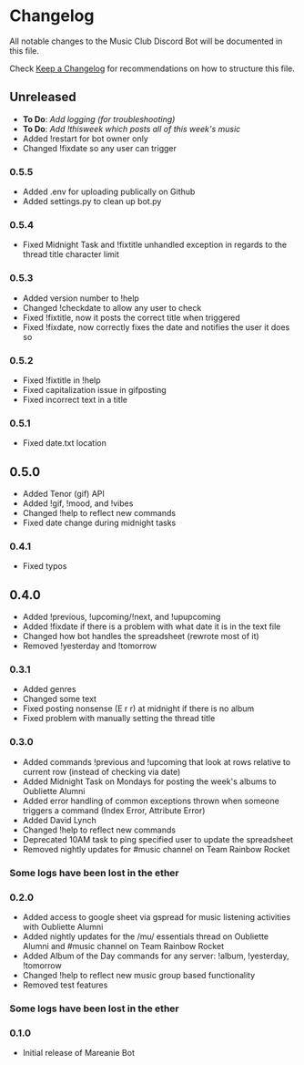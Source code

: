 # Changelog

All notable changes to the Music Club Discord Bot will be documented in this file.

Check [Keep a Changelog](http://keepachangelog.com/) for recommendations on how to structure this file.

## Unreleased 
- **To Do**: *Add logging (for troubleshooting)*
- **To Do**: *Add !thisweek which posts all of this week's music*
- Added !restart for bot owner only
- Changed !fixdate so any user can trigger

### 0.5.5
- Added .env for uploading publically on Github
- Added settings.py to clean up bot.py

### 0.5.4
- Fixed Midnight Task and !fixtitle unhandled exception in regards to the thread title character limit

### 0.5.3
- Added version number to !help
- Changed !checkdate to allow any user to check 
- Fixed !fixtitle, now it posts the correct title when triggered
- Fixed !fixdate, now correctly fixes the date and notifies the user it does so

### 0.5.2
- Fixed !fixtitle in !help
- Fixed capitalization issue in gifposting
- Fixed incorrect text in a title

### 0.5.1
- Fixed date.txt location

## 0.5.0
- Added Tenor (gif) API
- Added !gif, !mood, and !vibes
- Changed !help to reflect new commands
- Fixed date change during midnight tasks

### 0.4.1
- Fixed typos

## 0.4.0
- Added !previous, !upcoming/!next, and !upupcoming
- Added !fixdate if there is a problem with what date it is in the text file
- Changed how bot handles the spreadsheet (rewrote most of it)
- Removed !yesterday and !tomorrow

### 0.3.1
- Added genres
- Changed some text
- Fixed posting nonsense (E r r) at midnight if there is no album
- Fixed problem with manually setting the thread title

### 0.3.0
- Added commands !previous and !upcoming that look at rows relative to current row (instead of checking via date)
- Added Midnight Task on Mondays for posting the week's albums to Oubliette Alumni
- Added error handling of common exceptions thrown when someone triggers a command (Index Error, Attribute Error)
- Added David Lynch
- Changed !help to reflect new commands
- Deprecated 10AM task to ping specified user to update the spreadsheet
- Removed nightly updates for #music channel on Team Rainbow Rocket

### Some logs have been lost in the ether

### 0.2.0
- Added access to google sheet via gspread for music listening activities with Oubliette Alumni
- Added nightly updates for the /mu/ essentials thread on Oubliette Alumni and #music channel on Team Rainbow Rocket
- Added Album of the Day commands for any server: !album, !yesterday, !tomorrow
- Changed !help to reflect new music group based functionality
- Removed test features

### Some logs have been lost in the ether

### 0.1.0
- Initial release of Mareanie Bot